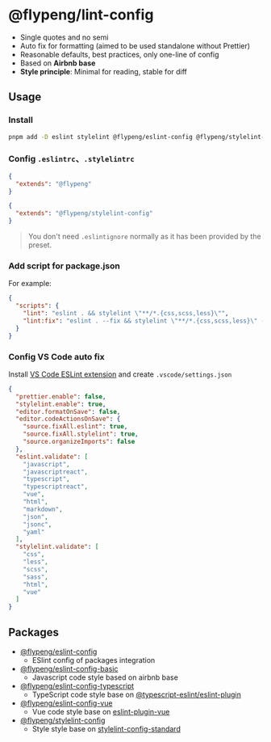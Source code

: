 # @flypeng/lint-config

- Single quotes and no semi
- Auto fix for formatting (aimed to be used standalone without Prettier)
- Reasonable defaults, best practices, only one-line of config
- Based on **Airbnb base**
- **Style principle**: Minimal for reading, stable for diff

## Usage

### Install

```bash
pnpm add -D eslint stylelint @flypeng/eslint-config @flypeng/stylelint-config
```

### Config `.eslintrc`、`.stylelintrc`

```json
{
  "extends": "@flypeng"
}
```

```json
{
  "extends": "@flypeng/stylelint-config"
}
```

> You don't need `.eslintignore` normally as it has been provided by the preset.

### Add script for package.json

For example:

```json
{
  "scripts": {
    "lint": "eslint . && stylelint \"**/*.{css,scss,less}\"",
    "lint:fix": "eslint . --fix && stylelint \"**/*.{css,scss,less}\" --fix"
  }
}
```

### Config VS Code auto fix

Install [VS Code ESLint extension](https://marketplace.visualstudio.com/items?itemName=dbaeumer.vscode-eslint) and create `.vscode/settings.json`

```json
{
  "prettier.enable": false,
  "stylelint.enable": true,
  "editor.formatOnSave": false,
  "editor.codeActionsOnSave": {
    "source.fixAll.eslint": true,
    "source.fixAll.stylelint": true,
    "source.organizeImports": false
  },
  "eslint.validate": [
    "javascript",
    "javascriptreact",
    "typescript",
    "typescriptreact",
    "vue",
    "html",
    "markdown",
    "json",
    "jsonc",
    "yaml"
  ],
  "stylelint.validate": [
    "css",
    "less",
    "scss",
    "sass",
    "html",
    "vue"
  ]
}
```
## Packages

- [@flypeng/eslint-config](https://github.com/flingyp/eslint-config/tree/main/packages/all)
  - ESlint config of packages integration
- [@flypeng/eslint-config-basic](https://github.com/flingyp/eslint-config/tree/main/packages/basic)
  - Javascript code style based on airbnb base
- [@flypeng/eslint-config-typescript](https://github.com/flingyp/eslint-config/tree/main/packages/typescript)
  - TypeScript code style base on [@typescript-eslint/eslint-plugin](https://github.com/typescript-eslint/typescript-eslint/tree/master/packages/eslint-plugin)
- [@flypeng/eslint-config-vue](https://github.com/flingyp/eslint-config/tree/main/packages/vue)
  - Vue code style base on [eslint-plugin-vue](https://eslint.vuejs.org/)
- [@flypeng/stylelint-config](https://github.com/flingyp/eslint-config/tree/main/packages/stylelint)
  - Style style base on [stylelint-config-standard](https://github.com/stylelint/stylelint-config-standard)

